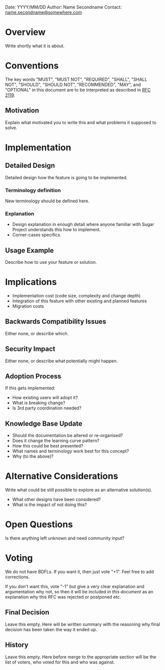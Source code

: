 Date: YYYY/MM/DD
Author: Name Secondname
Contact: name.secondname@somewhere.com

# Overview

Write shortly what it is about.

# Conventions

The key words "MUST", "MUST NOT", "REQUIRED", "SHALL", 
"SHALL NOT", "SHOULD", "SHOULD NOT", "RECOMMENDED", "MAY", 
and "OPTIONAL" in this document are to be interpreted as 
described in [RFC 2119](http://tools.ietf.org/html/rfc2119).

## Motivation

Explain what motivated you to write this and what
problems it supposed to solve.

# Implementation

## Detailed Design

Detailed design how the feature is going to be implemented.

### Terminology definition

New terminology should be defined here.

### Explanation

- Design explanation in enough detail where anyone familiar
  with Sugar Project understands this how to implement.
- Corner-cases specifics.


## Usage Example

Describe how to use your feature or solution.

# Implications

- Implementation cost (code size, complexity and change depth)
- Integration of this feature with other existing and planned features
- Migration costs

## Backwards Compatibility Issues

Either none, or describe which.

## Security Impact

Either none, or describe what potentially might happen.

## Adoption Process

If this gets implemented:

- How existing users will adopt it?
- What is breaking change?
- Is 3rd party coordination needed?

## Knowledge Base Update

- Should the documentation be altered or re-organised?
- Does it change the learning curve pattern?
- How this could be best presented?
- What names and terminology work best for this concept?
- Why (to the above)?

# Alternative Considerations

Write what could be still possible to explore as an alternative solution(s).

- What other designs have been considered?
- What is the impact of not doing this?

# Open Questions

Is there anything left unknown and need community input?

# Voting

We do not have BDFLs. If you want it, then just vote "+1". Feel free to
add corrections.

If you don't want this, vote "-1" but give a very clear explanation
and argumentation why not, so then it will be included in _this document_
as an explanation why this RFC was rejected or postponed etc.

## Final Decision

Leave this empty.
Here will be written summary with the reasoning
why final decision has been taken the way it ended up.

## History

Leave this empty. Here before merge to the
appropriate section will be the list of voters,
who voted for this and who was against.

